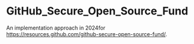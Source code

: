 # GitHub_Secure_Open_Source_Fund
An implementation approach in 2024for https://resources.github.com/github-secure-open-source-fund/.
